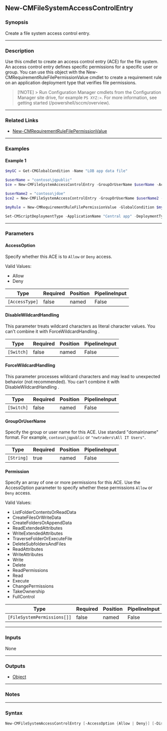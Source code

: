 New-CMFileSystemAccessControlEntry
----------------------------------




### Synopsis
Create a file system access control entry.



---


### Description

Use this cmdlet to create an access control entry (ACE) for the file system. An access control entry defines specific permissions for a specific user or group. You can use this object with the New-CMRequirementRuleFilePermissionValue cmdlet to create a requirement rule on an application deployment type that verifies file permissions.



> [!NOTE] > Run Configuration Manager cmdlets from the Configuration Manager site drive, for example `PS XYZ:>`. For more information, see getting started (/powershell/sccm/overview).



---


### Related Links
* [New-CMRequirementRuleFilePermissionValue](New-CMRequirementRuleFilePermissionValue)





---


### Examples
#### Example 1
```PowerShell
$myGC = Get-CMGlobalCondition -Name "LOB app data file"

$userName = "contoso\jqpublic"
$ce = New-CMFileSystemAccessControlEntry -GroupOrUserName $userName -AccessOption Allow -Permission Read,Write

$userName2 = "contoso\jdoe"
$ce2 = New-CMFileSystemAccessControlEntry -GroupOrUserName $userName2 -AccessOption Allow -Permission Read

$myRule = New-CMRequirementRuleFilePermissionValue -GlobalCondition $myGC -ControlEntry $ce,$ce2

Set-CMScriptDeploymentType -ApplicationName "Central app" -DeploymentTypeName "Install" -AddRequirement $myRule
```



---


### Parameters
#### **AccessOption**

Specify whether this ACE is to `Allow` or `Deny` access.



Valid Values:

* Allow
* Deny






|Type          |Required|Position|PipelineInput|
|--------------|--------|--------|-------------|
|`[AccessType]`|false   |named   |False        |



#### **DisableWildcardHandling**

This parameter treats wildcard characters as literal character values. You can't combine it with ForceWildcardHandling .






|Type      |Required|Position|PipelineInput|
|----------|--------|--------|-------------|
|`[Switch]`|false   |named   |False        |



#### **ForceWildcardHandling**

This parameter processes wildcard characters and may lead to unexpected behavior (not recommended). You can't combine it with DisableWildcardHandling .






|Type      |Required|Position|PipelineInput|
|----------|--------|--------|-------------|
|`[Switch]`|false   |named   |False        |



#### **GroupOrUserName**

Specify the group or user name for this ACE. Use standard "domain\name" format. For example, `contoso\jqpublic` or `"nwtraders\All IT Users"`.






|Type      |Required|Position|PipelineInput|
|----------|--------|--------|-------------|
|`[String]`|true    |named   |False        |



#### **Permission**

Specify an array of one or more permissions for this ACE. Use the AccessOption parameter to specify whether these permissions `Allow` or `Deny` access.



Valid Values:

* ListFolderContentsOrReadData
* CreateFilesOrWriteData
* CreateFoldersOrAppendData
* ReadExtendedAttributes
* WriteExtendedAttributes
* TraverseFolderOrExecuteFile
* DeleteSubfoldersAndFiles
* ReadAttributes
* WriteAttributes
* Write
* Delete
* ReadPermissions
* Read
* Execute
* ChangePermissions
* TakeOwnership
* FullControl






|Type                       |Required|Position|PipelineInput|Aliases    |
|---------------------------|--------|--------|-------------|-----------|
|`[FileSystemPermissions[]]`|false   |named   |False        |Permissions|





---


### Inputs
None





---


### Outputs
* [Object](https://learn.microsoft.com/en-us/dotnet/api/System.Object)






---


### Notes




---


### Syntax
```PowerShell
New-CMFileSystemAccessControlEntry [-AccessOption {Allow | Deny}] [-DisableWildcardHandling] [-ForceWildcardHandling] -GroupOrUserName <String> [-Permission {ListFolderContentsOrReadData | CreateFilesOrWriteData | CreateFoldersOrAppendData | ReadExtendedAttributes | WriteExtendedAttributes | TraverseFolderOrExecuteFile | DeleteSubfoldersAndFiles | ReadAttributes | WriteAttributes | Write | Delete | ReadPermissions | Read | Execute | ChangePermissions | TakeOwnership | FullControl}] [<CommonParameters>]
```
